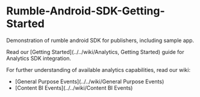 # Rumble-Android-SDK-Getting-Started
Demonstration of rumble android SDK for publishers, including sample app.

Read our [Getting Started](../../wiki/Analytics, Getting Started) guide for Analytics SDK integration.

For further understanding of available analytics capabilities, read our wiki:
* [General Purpose Events](../../wiki/General Purpose Events)
* [Content BI Events](../../wiki/Content BI Events)

